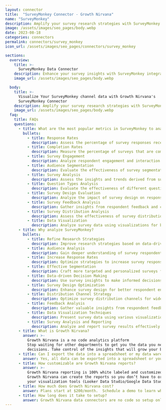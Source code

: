 ```yaml
---
layout: connector
title:  "SurveyMonkey Connector - Growth Nirvana"
name: "SurveyMonkey"
description: Amplify your survey research strategies with SurveyMonkey integration, gaining actionable insights from survey data analysis.
image: /assets/images/seo_pages/body.webp
date: 2023-08-18
categories: connectors
permalink: connectors/survey_monkey
icon_url: /assets/images/seo_pages/connectors/survey_monkey

sections:
  overview:
    title: >-
      SurveyMonkey Data Connector
    description: Enhance your survey insights with SurveyMonkey integration. Seamlessly merge survey data, unlocking insights that shape research strategies, audience analysis, and data-driven decision making.
    image_url: /assets/images/seo_pages/body.webp

  body:
    title: >-
      Visualize Your SurveyMonkey channel data with Growth Nirvana's
      SurveyMonkey Connector
    description: Amplify your survey research strategies with SurveyMonkey integration, gaining actionable insights from survey data analysis.
    image_url: /assets/images/seo_pages/body.webp
  faq:
    title: FAQs
    questions:
      - title: What are the most popular metrics in SurveyMonkey to analyze?
        bullets:
          - title: Response Rates
            description: Assess the percentage of survey responses received compared to the total number of surveys sent.
          - title: Completion Rates
            description: Measure the percentage of surveys that are completed by respondents.
          - title: Survey Engagement
            description: Analyze respondent engagement and interaction with survey questions.
          - title: Audience Segmentation
            description: Evaluate the effectiveness of survey segmentation strategies.
          - title: Survey Analysis
            description: Assess the insights and trends derived from survey data analysis.
          - title: Question Types Analysis
            description: Evaluate the effectiveness of different question types in collecting meaningful data.
          - title: Survey Design Evaluation
            description: Analyze the impact of survey design on response rates and data quality.
          - title: Survey Feedback Analysis
            description: Gather insights from respondent feedback and comments.
          - title: Survey Distribution Analysis
            description: Assess the effectiveness of survey distribution channels.
          - title: Data Visualization
            description: Analyze survey data using visualizations for better understanding.
      - title: Why analyze SurveyMonkey?
        bullets:
          - title: Refine Research Strategies
            description: Improve research strategies based on data-driven insights from surveys.
          - title: Audience Analysis
            description: Gain deeper understanding of survey respondents' characteristics and preferences.
          - title: Increase Response Rates
            description: Optimize strategies to increase survey response rates.
          - title: Effective Segmentation
            description: Craft more targeted and personalized surveys for different audience segments.
          - title: Data-driven Decision Making
            description: Use survey insights to make informed decisions based on reliable data.
          - title: Survey Design Optimization
            description: Enhance survey design for better respondent engagement and data quality.
          - title: Distribution Channel Strategy
            description: Optimize survey distribution channels for wider reach and higher response rates.
          - title: Feedback Analysis
            description: Gather valuable insights from respondent feedback and comments.
          - title: Data Visualization Techniques
            description: Present survey data using various visualization techniques for better understanding.
          - title: Survey Analysis and Reporting
            description: Analyze and report survey results effectively using data analysis techniques.
      - title: What is Growth Nirvana?
        answer: >-
          Growth Nirvana is a no code analytics platform 
          Stop waiting for other departments to get you the data you need to make critical business 
          decisions. Take control of the insights that will grow your business.
      - title: Can I export the data into a spreadsheet or my data warehouse?
        answer: Yes, all data can be exported into a spreadsheet or your data warehouse (Google BigQuery, AWS, Snowflake, Azure, etc)
      - title: How customizable are Growth Nirvana reports?
        answer: >-
          Growth Nirvana reporting is 100% white labeled and customized to your specifications.
          Growth Nirvana can create the reports so you don’t have to or you can connect
          your visualization tools (Looker Data Studio/Google Data Studio, Tableau, PowerBI, etc) to Growth Nirvana.
      - title: How much does Growth Nirvana cost?
        answer: Plans start at $200/month.  Schedule a demo to learn what plan is best for you.
      - title: How long does it take to setup?
        answer: Growth Nirvana data connectors are no code so setup only requires a few clicks.
---
```

